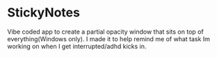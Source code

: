 # StickyNotes
Vibe coded app to create a partial opacity window that sits on top of everything(Windows only). I made it to help remind me of what task Im working on when I get interrupted/adhd kicks in.
